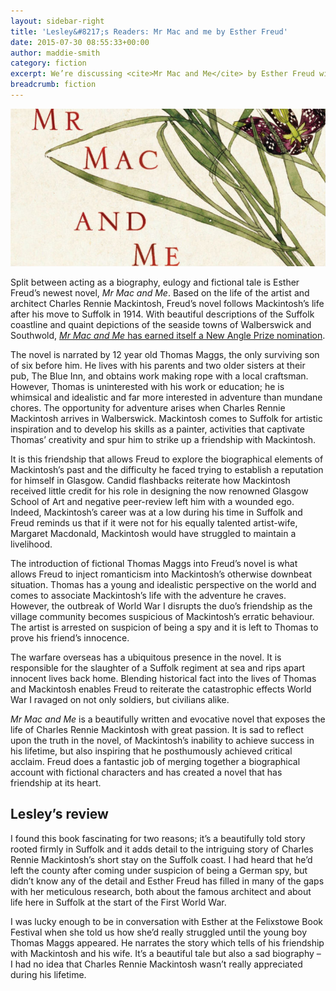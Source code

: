 ```yaml
---
layout: sidebar-right
title: 'Lesley&#8217;s Readers: Mr Mac and me by Esther Freud'
date: 2015-07-30 08:55:33+00:00
author: maddie-smith
category: fiction
excerpt: We’re discussing <cite>Mr Mac and Me</cite> by Esther Freud with Lesley Dolphin on BBC Radio Suffolk at 2.30pm on Monday 3 August. <a href="https://suffolk.spydus.co.uk/cgi-bin/spydus.exe/ENQ/OPAC/BIBENQ/17932537?QRY=CTIBIB%3C%20IRN(40362836)&QRYTEXT=Mr%20Mac%20and%20me">Reserve a copy.</a>
breadcrumb: fiction
---
```

![Mr Mac and me by Esther Freud](/images/featured/featured-mr-mac-and-me.jpg)

Split between acting as a biography, eulogy and fictional tale is Esther Freud’s newest novel, <cite>Mr Mac and Me</cite>. Based on the life of the artist and architect Charles Rennie Mackintosh, Freud’s novel follows Mackintosh’s life after his move to Suffolk in 1914. With beautiful descriptions of the Suffolk coastline and quaint depictions of the seaside towns of Walberswick and Southwold, [<cite>Mr Mac and Me</cite> has earned itself a New Angle Prize nomination](http://www.ipswichinstitute.org.uk/NAP.html).

The novel is narrated by 12 year old Thomas Maggs, the only surviving son of six before him. He lives with his parents and two older sisters at their pub, The Blue Inn, and obtains work making rope with a local craftsman. However, Thomas is uninterested with his work or education; he is whimsical and idealistic and far more interested in adventure than mundane chores. The opportunity for adventure arises when Charles Rennie Mackintosh arrives in Walberswick. Mackintosh comes to Suffolk for artistic inspiration and to develop his skills as a painter, activities that captivate Thomas’ creativity and spur him to strike up a friendship with Mackintosh.

It is this friendship that allows Freud to explore the biographical elements of Mackintosh’s past and the difficulty he faced trying to establish a reputation for himself in Glasgow. Candid flashbacks reiterate how Mackintosh received little credit for his role in designing the now renowned Glasgow School of Art and negative peer-review left him with a wounded ego. Indeed, Mackintosh’s career was at a low during his time in Suffolk and Freud reminds us that if it were not for his equally talented artist-wife, Margaret Macdonald, Mackintosh would have struggled to maintain a livelihood.

The introduction of fictional Thomas Maggs into Freud’s novel is what allows Freud to inject romanticism into Mackintosh’s otherwise downbeat situation. Thomas has a young and idealistic perspective on the world and comes to associate Mackintosh’s life with the adventure he craves. However, the outbreak of World War I disrupts the duo’s friendship as the village community becomes suspicious of Mackintosh’s erratic behaviour. The artist is arrested on suspicion of being a spy and it is left to Thomas to prove his friend&#8217;s innocence.

The warfare overseas has a ubiquitous presence in the novel. It is responsible for the slaughter of a Suffolk regiment at sea and rips apart innocent lives back home. Blending historical fact into the lives of Thomas and Mackintosh enables Freud to reiterate the catastrophic effects World War I ravaged on not only soldiers, but civilians alike.

<cite>Mr Mac and Me</cite> is a beautifully written and evocative novel that exposes the life of Charles Rennie Mackintosh with great passion. It is sad to reflect upon the truth in the novel, of Mackintosh’s inability to achieve success in his lifetime, but also inspiring that he posthumously achieved critical acclaim. Freud does a fantastic job of merging together a biographical account with fictional characters and has created a novel that has friendship at its heart.

## Lesley&#8217;s review

I found this book fascinating for two reasons; it’s a beautifully told story rooted firmly in Suffolk and it adds detail to the intriguing story of Charles Rennie Mackintosh&#8217;s short stay on the Suffolk coast. I had heard that he&#8217;d left the county after coming under suspicion of being a German spy, but didn&#8217;t know any of the detail and Esther Freud has filled in many of the gaps with her meticulous research, both about the famous architect and about life here in Suffolk at the start of the First World War.

I was lucky enough to be in conversation with Esther at the Felixstowe Book Festival when she told us how she&#8217;d really struggled until the young boy Thomas Maggs appeared. He narrates the story which tells of his friendship with Mackintosh and his wife. It&#8217;s a beautiful tale but also a sad biography &#8211; I had no idea that Charles Rennie Mackintosh wasn&#8217;t really appreciated during his lifetime.
